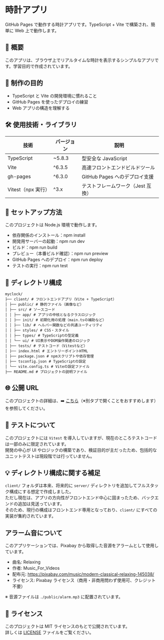 # 時計アプリ

GitHub Pages で動作する時計アプリです。TypeScript + Vite で構築され、簡単に Web 上で動作します。

## 📌 概要

このアプリは、ブラウザ上でリアルタイムな時計を表示するシンプルなアプリです。学習目的で作成されています。

## 🎯 制作の目的

- TypeScript と Vite の開発環境に慣れること
- GitHub Pages を使ったデプロイの練習
- Web アプリの構造を理解する

## 🛠️ 使用技術・ライブラリ

| 技術               | バージョン | 説明                              |
| ------------------ | ---------- | --------------------------------- |
| TypeScript         | ~5.8.3     | 型安全な JavaScript               |
| Vite               | ^6.3.5     | 高速フロントエンドビルドツール    |
| gh-pages           | ^6.3.0     | GitHub Pages へのデプロイ支援     |
| Vitest（npx 実行） | ^3.x       | テストフレームワーク（Jest 互換） |

## 🚀 セットアップ方法

このプロジェクトは Node.js 環境で動作します。

- 依存関係のインストール：npm install
- 開発用サーバーの起動：npm run dev
- ビルド：npm run build
- プレビュー（本番ビルド確認）：npm run preview
- GitHub Pages へのデプロイ：npm run deploy
- テストの実行：npm run test

## 📁 ディレクトリ構成

```
myclock/
├── client/ # フロントエンドアプリ（Vite + TypeScript）
│ ├── public/ # 静的ファイル（画像など）
│ ├── src/ # ソースコード
│ │ ├── app/ # アプリの中核となるクラスロジック
│ │ ├── init/ # 初期化用の処理（main.tsの補助など）
│ │ ├── lib/ # ヘルパー関数などの共通ユーティリティ
│ │ ├── styles/ # CSS・スタイル
│ │ ├── types/ # TypeScriptの型定義
│ │ └── ui/ # UI表示やDOM操作関連のロジック
│ ├── tests/ # テストコード（Vitestなど）
│ ├── index.html # エントリーポイントHTML
│ ├── package.json # npmスクリプトや依存管理
│ ├── tsconfig.json # TypeScriptの設定
│ └── vite.config.ts # Viteの設定ファイル
├── README.md # プロジェクトの説明ファイル
```

## 🌐 公開 URL

このプロジェクトの詳細は、➡️ [こちら](https://jou-coding.github.io/myclock/)（※別タブで開くことをおすすめします）を参照してください。

## 🧪 テストについて

このプロジェクトには `Vitest` を導入していますが、現在のところテストコードは一部のみに限定されています。  
開発の中心が UI やロジックの構築であり、検証目的が主だったため、包括的なユニットテストは現段階では行っていません。

## 💡 ディレクトリ構成に関する補足

`client/` フォルダは本来、将来的に `server/` ディレクトリを追加してフルスタック構成にする想定で作成しました。  
ただし現在は、アプリの方向性がフロントエンド中心に固まったため、バックエンドの追加は見送っています。  
そのため、現行の構成はフロントエンド専用となっており、`client/` にすべての実装が集約されています。

## アラーム音について

このアプリケーションでは、Pixabay から取得した音源をアラームとして使用しています。

- 曲名: Relaxing
- 作者: Music_For_Videos
- 配布元: https://pixabay.com/music/modern-classical-relaxing-145038/
- ライセンス: Pixabay ライセンス（商用・非商用問わず使用可、クレジット不要）

※ 音源ファイルは `./public/alarm.mp3` に配置されています。

## 🪪 ライセンス

このプロジェクトは MIT ライセンスのもとで公開されています。  
詳しくは [LICENSE](./LICENSE) ファイルをご覧ください。
